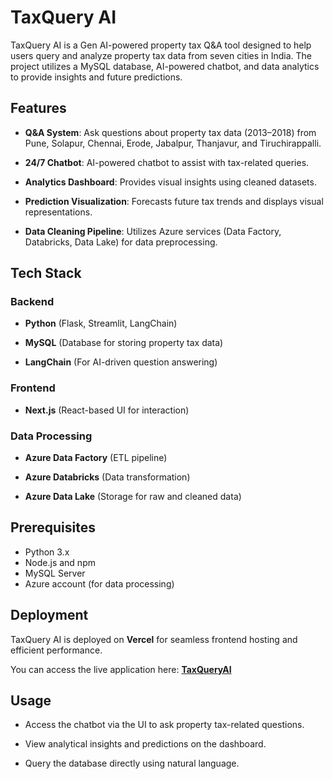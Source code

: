 # TaxQuery AI

TaxQuery AI is a Gen AI-powered property tax Q&A tool designed to help users query and analyze property tax data from seven cities in India. The project utilizes a MySQL database, AI-powered chatbot, and data analytics to provide insights and future predictions.

## Features

- **Q&A System**: Ask questions about property tax data (2013–2018) from Pune, Solapur, Chennai, Erode, Jabalpur, Thanjavur, and Tiruchirappalli.
  
- **24/7 Chatbot**: AI-powered chatbot to assist with tax-related queries.
- **Analytics Dashboard**: Provides visual insights using cleaned datasets.
- **Prediction Visualization**: Forecasts future tax trends and displays visual representations.
- **Data Cleaning Pipeline**: Utilizes Azure services (Data Factory, Databricks, Data Lake) for data preprocessing.

## Tech Stack

### Backend
- **Python** (Flask, Streamlit, LangChain)
  
- **MySQL** (Database for storing property tax data)
- **LangChain** (For AI-driven question answering)

### Frontend
- **Next.js** (React-based UI for interaction)

### Data Processing
- **Azure Data Factory** (ETL pipeline)
  
- **Azure Databricks** (Data transformation)
- **Azure Data Lake** (Storage for raw and cleaned data)

## Prerequisites
- Python 3.x
- Node.js and npm
- MySQL Server
- Azure account (for data processing)

## Deployment

TaxQuery AI is deployed on **Vercel** for seamless frontend hosting and efficient performance.

You can access the live application here: **[TaxQueryAI](https://taxqueryai.vercel.app/)**

## Usage

- Access the chatbot via the UI to ask property tax-related questions.
  
- View analytical insights and predictions on the dashboard.
- Query the database directly using natural language.
